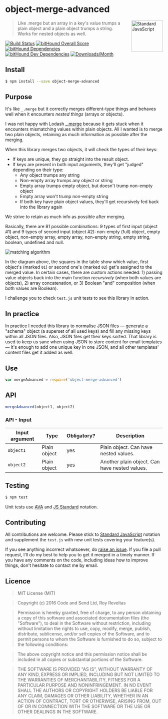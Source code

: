 # object-merge-advanced

<a href="https://github.com/feross/standard" style="float: right; padding: 0 0 20px 20px;"><img src="https://cdn.rawgit.com/feross/standard/master/sticker.svg" alt="Standard JavaScript" width="100" align="right"></a>

> Like .merge but an array in a key's value trumps a plain object and a plain object trumps a string. Works for nested objects as well.

[![Build Status][travis-img]][travis-url]
[![bitHound Overall Score][overall-img]][overall-url]
[![bitHound Dependencies][deps-img]][deps-url]
[![bitHound Dev Dependencies][dev-img]][dev-url]
[![Downloads/Month][downloads-img]][downloads-url]

## Install

```sh
$ npm install --save object-merge-advanced
```

## Purpose

It's like `_.merge` but it correctly merges different-type things and behaves well when it encounters _nested things_ (arrays or objects).

I was not happy with Lodash [_.merge](https://lodash.com/docs/#merge) because it gets stuck when it encounters mismatching values within plain objects. All I wanted is to merge two plain objects, retaining as much information as possible after the merging.

When this library merges two objects, it will check the types of their keys:

* If keys are unique, they go straight into the result object.
* If keys are present in both input arguments, they'll get "judged" depending on their type:
  * Any object trumps any string
  * Non-empty array trumps any object or string
  * Empty array trumps empty object, but doesn't trump non-empty object
  * Empty array won't trump non-empty string
  * If both key have plain object values, they'll get recursively fed back into the library again

We strive to retain as much info as possible after merging.

Basically, there are 81 possible combinations: 9 types of first input (object #1) and 9 types of second input (object #2): non-empty (full) object, empty object, non-empty array, empty array, non-empty string, empty string, boolean, undefined and null.

![matching algorithm](https://i.imgsafe.org/72ae7739f2.png)

In the diagram above, the squares in the table show which value, first object's (marked `01`) or second one's (marked `02`) get's assigned to the merged value. In certain cases, there are custom actions needed: 1) passing value objects back into the main function _recursively_ (when both values are objects), 2) array concatenation, or 3) Boolean "and" composition (when both values are Boolean).

I challenge you to check `test.js` unit tests to see this library in action.

## In practice

In practice I needed this library to normalise JSON files — generate a "schema" object (a superset of all used keys) and fill any missing keys within all JSON files. Also, JSON files get their keys sorted. That library is used to keep us sane when using JSON to store content for email templates — it's enough to add one unique key in one JSON, and all other templates' content files get it added as well.

## Use

```js
var mergeAdvanced = require('object-merge-advanced')
```

## API

```js
mergeAdvanced(object1, object2)
```

### API - Input

Input argument           | Type           | Obligatory? | Description
-------------------------|----------------|-------------|-------------
`object1`                | Plain object   | yes         | Plain object. Can have nested values.
`object2`                | Plain object   | yes         | Another plain object. Can have nested values.

## Testing

```bash
$ npm test
```

Unit tests use [AVA](https://github.com/avajs/ava) and [JS Standard](https://github.com/feross/standard) notation.

## Contributing

All contributions are welcome. Please stick to [Standard JavaScript](https://github.com/feross/standard) notation and supplement the `test.js` with new unit tests covering your feature(s).

If you see anything incorrect whatsoever, do [raise an issue](https://github.com/code-and-send/object-merge-advanced/issues). If you file a pull request, I'll do my best to help you to get it merged in a timely manner. If you have any comments on the code, including ideas how to improve things, don't hesitate to contact me by email.

## Licence

> MIT License (MIT)

> Copyright (c) 2016 Code and Send Ltd, Roy Reveltas

> Permission is hereby granted, free of charge, to any person obtaining a copy
of this software and associated documentation files (the "Software"), to deal
in the Software without restriction, including without limitation the rights
to use, copy, modify, merge, publish, distribute, sublicense, and/or sell
copies of the Software, and to permit persons to whom the Software is
furnished to do so, subject to the following conditions:

> The above copyright notice and this permission notice shall be included in all
copies or substantial portions of the Software.

> THE SOFTWARE IS PROVIDED "AS IS", WITHOUT WARRANTY OF ANY KIND, EXPRESS OR
IMPLIED, INCLUDING BUT NOT LIMITED TO THE WARRANTIES OF MERCHANTABILITY,
FITNESS FOR A PARTICULAR PURPOSE AND NONINFRINGEMENT. IN NO EVENT SHALL THE
AUTHORS OR COPYRIGHT HOLDERS BE LIABLE FOR ANY CLAIM, DAMAGES OR OTHER
LIABILITY, WHETHER IN AN ACTION OF CONTRACT, TORT OR OTHERWISE, ARISING FROM,
OUT OF OR IN CONNECTION WITH THE SOFTWARE OR THE USE OR OTHER DEALINGS IN THE
SOFTWARE.

[travis-img]: https://travis-ci.org/code-and-send/object-merge-advanced.svg?branch=master
[travis-url]: https://travis-ci.org/code-and-send/object-merge-advanced

[overall-img]: https://www.bithound.io/github/code-and-send/object-merge-advanced/badges/score.svg
[overall-url]: https://www.bithound.io/github/code-and-send/object-merge-advanced

[deps-img]: https://www.bithound.io/github/code-and-send/object-merge-advanced/badges/dependencies.svg
[deps-url]: https://www.bithound.io/github/code-and-send/object-merge-advanced/master/dependencies/npm

[dev-img]: https://www.bithound.io/github/code-and-send/object-merge-advanced/badges/devDependencies.svg
[dev-url]: https://www.bithound.io/github/code-and-send/object-merge-advanced/master/dependencies/npm

[downloads-img]: https://img.shields.io/npm/dm/object-merge-advanced.svg
[downloads-url]: https://www.npmjs.com/package/object-merge-advanced
